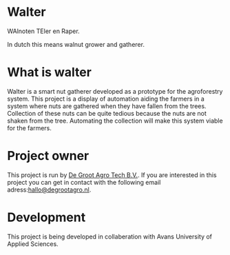 # Walter

WAlnoten TEler en Raper.

In dutch this means walnut grower and gatherer.

# What is walter

Walter is a smart nut gatherer developed as a prototype for the agroforestry system.
This project is a display of automation aiding the farmers in a system where nuts are gathered when they have fallen from the trees.
Collection of these nuts can be quite tedious because the nuts are not shaken from the tree.
Automating the collection will make this system viable for the farmers.

# Project owner

This project is run by [De Groot Agro Tech B.V.](https://degrootagro.nl/).
If you are interested in this project you can get in contact with the following email adress:<hallo@degrootagro.nl>.

# Development

This project is being developed in collaberation with Avans University of Applied Sciences.
